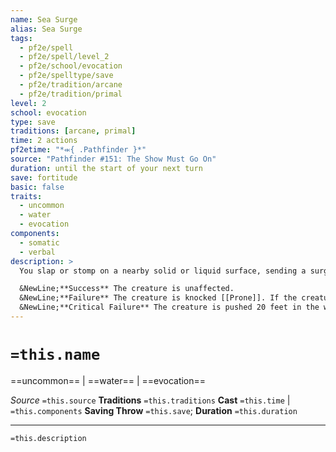 ```yaml
---
name: Sea Surge
alias: Sea Surge
tags:
  - pf2e/spell
  - pf2e/spell/level_2
  - pf2e/school/evocation
  - pf2e/spelltype/save
  - pf2e/tradition/arcane
  - pf2e/tradition/primal
level: 2
school: evocation
type: save
traditions: [arcane, primal]
time: 2 actions
pf2etime: "*⬺{ .Pathfinder }*"
source: "Pathfinder #151: The Show Must Go On"
duration: until the start of your next turn
save: fortitude
basic: false
traits:
  - uncommon
  - water
  - evocation
components:
  - somatic
  - verbal
description: >
  You slap or stomp on a nearby solid or liquid surface, sending a surge of water rushing away from you. The water forms a flat, 5-foot-thick, 10-foot-high wall of water between 5 and 15 feet wide (you decide). It moves 60 feet in a direction of your choice along the struck surface, extinguishing all non-magical fires, carrying along unattended objects of 1 Bulk or less, and pushing larger objects. The wave moves another 60 feet in the same direction at the start of your next turn, then vanishes. Large or smaller creatures in the area or that enter the area the wave moves through must attempt a Fortitude save.

  &NewLine;**Success** The creature is unaffected.
  &NewLine;**Failure** The creature is knocked [[Prone]]. If the creature was Swimming, it gets a critical failure instead.
  &NewLine;**Critical Failure** The creature is pushed 20 feet in the wave's direction, is knocked Prone, and takes 3d6 bludgeoning damage.
---
```

# `=this.name`
==uncommon== | ==water== | ==evocation==

*Source* `=this.source`
**Traditions** `=this.traditions`
**Cast** `=this.time` | `=this.components`
**Saving Throw** `=this.save`; **Duration** `=this.duration`

***
`=this.description`